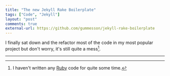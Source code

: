 ```yaml
---
title: "The new Jekyll Rake Boilerplate"
tags: ["Code", "Jekyll"]
layout: "post"
comments: true
external-url: https://github.com/gummesson/jekyll-rake-boilerplate
---
```


I finally sat down and the refactor most of the code in my most popular project but don't worry, it's still quite a mess[^1].

* * *

[^1]: I haven't written any [Ruby](http://www.ruby-lang.org/) code for quite some time.
